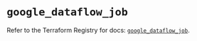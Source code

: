 # `google_dataflow_job`

Refer to the Terraform Registry for docs: [`google_dataflow_job`](https://registry.terraform.io/providers/hashicorp/google-beta/6.47.0/docs/resources/google_dataflow_job).
